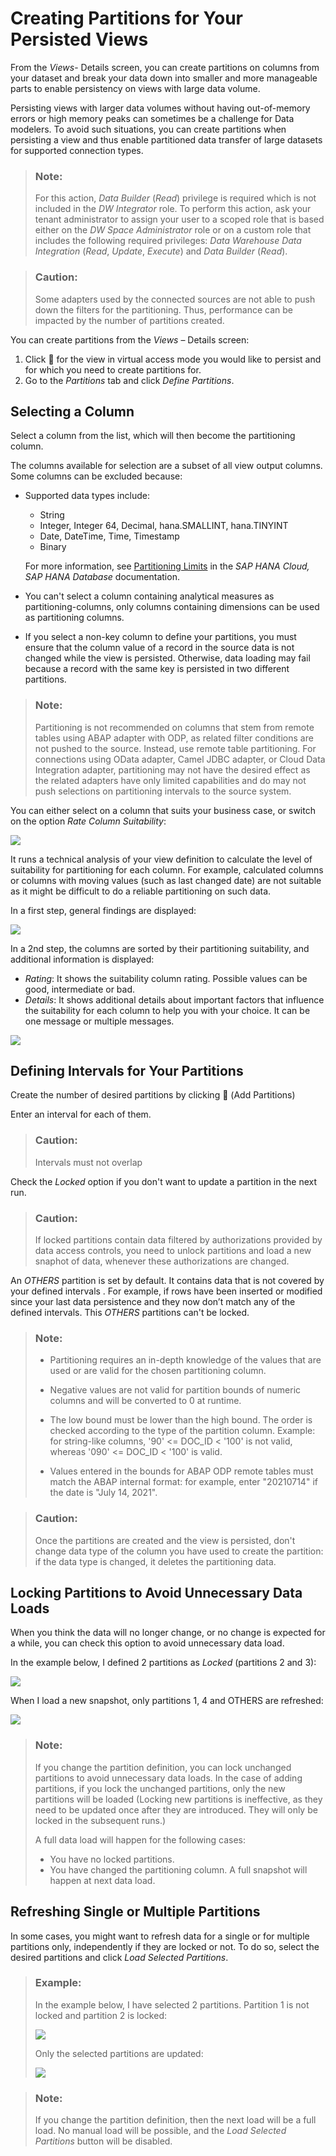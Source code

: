 <!-- loio9b1b595054c34da5b67ac07595093f82 -->

<link rel="stylesheet" type="text/css" href="../css/sap-icons.css"/>

# Creating Partitions for Your Persisted Views

From the *Views*- Details screen, you can create partitions on columns from your dataset and break your data down into smaller and more manageable parts to enable persistency on views with large data volume.

Persisting views with larger data volumes without having out-of-memory errors or high memory peaks can sometimes be a challenge for Data modelers. To avoid such situations, you can create partitions when persisting a view and thus enable partitioned data transfer of large datasets for supported connection types.

> ### Note:  
> For this action, *Data Builder* \(*Read*\) privilege is required which is not included in the *DW Integrator* role. To perform this action, ask your tenant administrator to assign your user to a scoped role that is based either on the *DW Space Administrator* role or on a custom role that includes the following required privileges: *Data Warehouse Data Integration* \(*Read*, *Update*, *Execute*\) and *Data Builder* \(*Read*\).

> ### Caution:  
> Some adapters used by the connected sources are not able to push down the filters for the partitioning. Thus, performance can be impacted by the number of partitions created.

You can create partitions from the *Views* – Details screen:

1.  Click <span class="FPA-icons"></span> for the view in virtual access mode you would like to persist and for which you need to create partitions for.
2.  Go to the *Partitions* tab and click *Define Partitions*.



<a name="loio9b1b595054c34da5b67ac07595093f82__section_q5r_2yt_qwb"/>

## Selecting a Column

Select a column from the list, which will then become the partitioning column.

The columns available for selection are a subset of all view output columns. Some columns can be excluded because:

-   Supported data types include:

    -   String
    -   Integer, Integer 64, Decimal, hana.SMALLINT, hana.TINYINT
    -   Date, DateTime, Time, Timestamp
    -   Binary

    For more information, see [Partitioning Limits](https://help.sap.com/docs/HANA_CLOUD_DATABASE/f9c5015e72e04fffa14d7d4f7267d897/8dd866a688ec4914a074727a2c800142.html) in the *SAP HANA Cloud, SAP HANA Database* documentation.

-   You can't select a column containing analytical measures as partitioning-columns, only columns containing dimensions can be used as partitioning columns.
-   If you select a non-key column to define your partitions, you must ensure that the column value of a record in the source data is not changed while the view is persisted. Otherwise, data loading may fail because a record with the same key is persisted in two different partitions.

> ### Note:  
> Partitioning is not recommended on columns that stem from remote tables using ABAP adapter with ODP, as related filter conditions are not pushed to the source. Instead, use remote table partitioning. For connections using OData adapter, Camel JDBC adapter, or Cloud Data Integration adapter, partitioning may not have the desired effect as the related adapters have only limited capabilities and do may not push selections on partitioning intervals to the source system.

You can either select on a column that suits your business case, or switch on the option *Rate Column Suitability*:

![](images/Select_Column_For_Partitioning_8ac6d94.png)

It runs a technical analysis of your view definition to calculate the level of suitability for partitioning for each column. For example, calculated columns or columns with moving values \(such as last changed date\) are not suitable as it might be difficult to do a reliable partitioning on such data.

In a first step, general findings are displayed:

![](images/Suitable_Partitioning_Columns_1_c967fcb.png)

In a 2nd step, the columns are sorted by their partitioning suitability, and additional information is displayed:

-   *Rating*: It shows the suitability column rating. Possible values can be good, intermediate or bad.
-   *Details*: It shows additional details about important factors that influence the suitability for each column to help you with your choice. It can be one message or multiple messages.

![](images/Suitable_Patitioning_Column_2_0965159.png)



<a name="loio9b1b595054c34da5b67ac07595093f82__section_f1q_y3w_wvb"/>

## Defining Intervals for Your Partitions

Create the number of desired partitions by clicking <span class="FPA-icons"></span> \(Add Partitions\) 

Enter an interval for each of them.

> ### Caution:  
> Intervals must not overlap

Check the *Locked* option if you don't want to update a partition in the next run.

> ### Caution:  
> If locked partitions contain data filtered by authorizations provided by data access controls, you need to unlock partitions and load a new snaphot of data, whenever these authorizations are changed.

An *OTHERS* partition is set by default. It contains data that is not covered by your defined intervals . For example, if rows have been inserted or modified since your last data persistence and they now don’t match any of the defined intervals. This *OTHERS* partitions can't be locked.

> ### Note:  
> -   Partitioning requires an in-depth knowledge of the values that are used or are valid for the chosen partitioning column.
> 
> -   Negative values are not valid for partition bounds of numeric columns and will be converted to 0 at runtime.
> 
> -   The low bound must be lower than the high bound. The order is checked according to the type of the partition column. Example: for string-like columns, '90' <= DOC\_ID < '100' is not valid, whereas '090' <= DOC\_ID < '100' is valid.
> 
> -   Values entered in the bounds for ABAP ODP remote tables must match the ABAP internal format: for example, enter "20210714" if the date is "July 14, 2021".

> ### Caution:  
> Once the partitions are created and the view is persisted, don't change data type of the column you have used to create the partition: if the data type is changed, it deletes the partitioning data.



<a name="loio9b1b595054c34da5b67ac07595093f82__section_xn3_4jw_wvb"/>

## Locking Partitions to Avoid Unnecessary Data Loads

When you think the data will no longer change, or no change is expected for a while, you can check this option to avoid unnecessary data load.

In the example below, I defined 2 partitions as *Locked* \(partitions 2 and 3\):

![](images/Locking_Partitions_32cae47.png)

When I load a new snapshot, only partitions 1, 4 and OTHERS are refreshed:

![](images/Message_Locked_Partitions_Defined_6d6de8f.png)

> ### Note:  
> If you change the partition definition, you can lock unchanged partitions to avoid unnecessary data loads. In the case of adding partitions, if you lock the unchanged partitions, only the new partitions will be loaded \(Locking new partitions is ineffective, as they need to be updated once after they are introduced. They will only be locked in the subsequent runs.\)
> 
> A full data load will happen for the following cases:
> 
> -   You have no locked partitions.
> -   You have changed the partitioning column. A full snapshot will happen at next data load.



<a name="loio9b1b595054c34da5b67ac07595093f82__section_xj2_n1x_wvb"/>

## Refreshing Single or Multiple Partitions

In some cases, you might want to refresh data for a single or for multiple partitions only, independently if they are locked or not. To do so, select the desired partitions and click *Load Selected Partitions*.

> ### Example:  
> In the example below, I have selected 2 partitions. Partition 1 is not locked and partition 2 is locked:
> 
> ![](images/Select_PartitionsToUpdate_a04c46a.png)
> 
> Only the selected partitions are updated:
> 
> ![](images/Selected_Partitions_Updated_3c25ff1.png)

> ### Note:  
> If you change the partition definition, then the next load will be a full load. No manual load will be possible, and the *Load Selected Partitions* button will be disabled.

